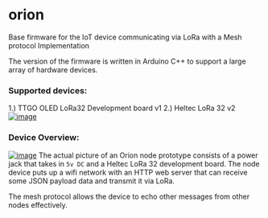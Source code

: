 # orion

Base firmware for the IoT device communicating via LoRa with a Mesh protocol Implementation

The version of the firmware is written in Arduino C++ to support a large array of hardware devices.

### Supported devices:

1.) TTGO OLED LoRa32 Development board v1
2.) Heltec LoRa 32 v2
[![image](https://community.hiveeyes.org/uploads/default/eda042713108809e3511e822a1aa4e582ee70ebc)]()

### Device Overview:

[![image](https://mist.now.sh/mist/on-1.png)]()
The actual picture of an Orion node prototype consists of a power jack that takes in `5v DC` and a Heltec LoRa 32 development board. The node device puts up a wifi network with an HTTP web server that can receive some JSON payload data and transmit it via LoRa.

The mesh protocol allows the device to echo other messages from other nodes effectively.
